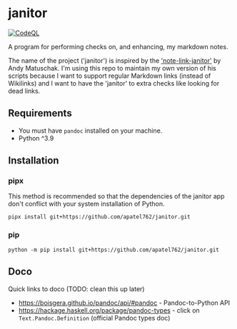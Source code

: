 # janitor

[![CodeQL](https://github.com/apatel762/janitor/actions/workflows/codeql.yml/badge.svg)](https://github.com/apatel762/janitor/actions/workflows/codeql.yml)

A program for performing checks on, and enhancing, my markdown notes.

The name of the project ('janitor') is inspired by the ['note-link-janitor'](https://github.com/andymatuschak/note-link-janitor) by Andy Matuschak. I'm using this repo to maintain my own version of his scripts because I want to support regular Markdown links (instead of Wikilinks) and I want to have the 'janitor' to extra checks like looking for dead links.

## Requirements

- You must have `pandoc` installed on your machine.
- Python ^3.9

## Installation

### pipx

This method is recommended so that the dependencies of the janitor app don't conflict with your system installation of Python.

```commandline
pipx install git+https://github.com/apatel762/janitor.git
```

### pip

```commandline
python -m pip install git+https://github.com/apatel762/janitor.git
```

## Doco

Quick links to doco (TODO: clean this up later)

- <https://boisgera.github.io/pandoc/api/#pandoc> - Pandoc-to-Python API
- <https://hackage.haskell.org/package/pandoc-types> - click on `Text.Pandoc.Definition` (official Pandoc types doc)
